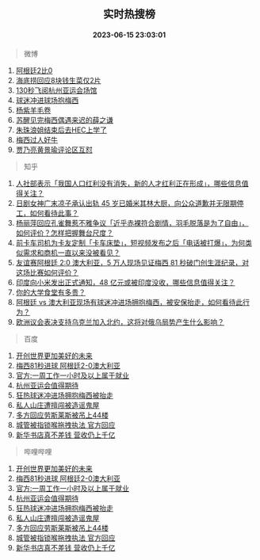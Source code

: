 <div align="center"><h2>实时热搜榜</h2><h4>2023-06-15 23:03:01</h4></div>

> 微博  

1. [阿根廷2比0](https://s.weibo.com/weibo?q=%E9%98%BF%E6%A0%B9%E5%BB%B72%E6%AF%940&t=31&band_rank=1&Refer=top)<br />
2. [海底捞回应8块钱生菜仅2片](https://s.weibo.com/weibo?q=%23%E6%B5%B7%E5%BA%95%E6%8D%9E%E5%9B%9E%E5%BA%948%E5%9D%97%E9%92%B1%E7%94%9F%E8%8F%9C%E4%BB%852%E7%89%87%23&t=31&band_rank=2&Refer=top)<br />
3. [130秒飞阅杭州亚运会场馆](https://s.weibo.com/weibo?q=%23130%E7%A7%92%E9%A3%9E%E9%98%85%E6%9D%AD%E5%B7%9E%E4%BA%9A%E8%BF%90%E4%BC%9A%E5%9C%BA%E9%A6%86%23&t=31&band_rank=3&Refer=top)<br />
4. [球迷冲进球场抱梅西](https://s.weibo.com/weibo?q=%E7%90%83%E8%BF%B7%E5%86%B2%E8%BF%9B%E7%90%83%E5%9C%BA%E6%8A%B1%E6%A2%85%E8%A5%BF&t=31&band_rank=4&Refer=top)<br />
5. [杨紫羊毛卷](https://s.weibo.com/weibo?q=%E6%9D%A8%E7%B4%AB%E7%BE%8A%E6%AF%9B%E5%8D%B7&t=31&band_rank=5&Refer=top)<br />
6. [苏醒见完梅西偶遇来迟的薛之谦](https://s.weibo.com/weibo?q=%23%E8%8B%8F%E9%86%92%E8%A7%81%E5%AE%8C%E6%A2%85%E8%A5%BF%E5%81%B6%E9%81%87%E6%9D%A5%E8%BF%9F%E7%9A%84%E8%96%9B%E4%B9%8B%E8%B0%A6%23&t=31&band_rank=6&Refer=top)<br />
7. [朱珠浪姐结束后去HEC上学了](https://s.weibo.com/weibo?q=%23%E6%9C%B1%E7%8F%A0%E6%B5%AA%E5%A7%90%E7%BB%93%E6%9D%9F%E5%90%8E%E5%8E%BBHEC%E4%B8%8A%E5%AD%A6%E4%BA%86%23&t=31&band_rank=7&Refer=top)<br />
8. [梅西过人好牛](https://s.weibo.com/weibo?q=%E6%A2%85%E8%A5%BF%E8%BF%87%E4%BA%BA%E5%A5%BD%E7%89%9B&t=31&band_rank=8&Refer=top)<br />
9. [贾乃亮黄景瑜评论区互怼](https://s.weibo.com/weibo?q=%23%E8%B4%BE%E4%B9%83%E4%BA%AE%E9%BB%84%E6%99%AF%E7%91%9C%E8%AF%84%E8%AE%BA%E5%8C%BA%E4%BA%92%E6%80%BC%23&t=31&band_rank=9&Refer=top)<br />

> 知乎  

1. [人社部表示「我国人口红利没有消失，新的人才红利正在形成」，哪些信息值得关注？](https://www.zhihu.com/question/606658603)<br />
2. [日剧女神广末凉子承认出轨 45 岁已婚米其林大厨，向公众道歉并无限期停工，如何看待此事？](https://www.zhihu.com/question/606579409)<br />
3. [杨丽萍回应孔雀舞惹不雅争议「近乎赤裸符合剧情，羽毛脱落是为了自由」，如何评价？怎样把握舞台尺度？](https://www.zhihu.com/question/606793449)<br />
4. [前卡车司机为卡友定制「卡车床垫」，短视频发布之后「电话被打爆」，为何类似需求和商机一直以来没被看见？](https://www.zhihu.com/question/606211544)<br />
5. [友谊赛阿根廷 2:0 澳大利亚，5 万人现场见证梅西 81 秒破门创生涯纪录，对这场比赛如何评价？](https://www.zhihu.com/question/606729340)<br />
6. [印度向小米发出正式通知，48 亿元或被印度没收，哪些信息值得关注？](https://www.zhihu.com/question/606368662)<br />
7. [你的大学食堂有多贵？](https://www.zhihu.com/question/426716508)<br />
8. [阿根廷 vs 澳大利亚现场有球迷冲进场拥抱梅西，被安保抬走，如何看待此行为？](https://www.zhihu.com/question/606862192)<br />
9. [欧洲议会表决支持乌克兰加入北约，这将对俄乌局势产生什么影响？](https://www.zhihu.com/question/606845963)<br />

> 百度  

1. [开创世界更加美好的未来](https://www.baidu.com/s?wd=%E5%BC%80%E5%88%9B%E4%B8%96%E7%95%8C%E6%9B%B4%E5%8A%A0%E7%BE%8E%E5%A5%BD%E7%9A%84%E6%9C%AA%E6%9D%A5&sa=fyb_news&rsv_dl=fyb_news)<br />
2. [梅西81秒进球 阿根廷2-0澳大利亚](https://www.baidu.com/s?wd=%E9%98%BF%E6%A0%B9%E5%BB%B7vs%E6%BE%B3%E5%A4%A7%E5%88%A9%E4%BA%9A&sa=fyb_news&rsv_dl=fyb_news)<br />
3. [官方:一周工作一小时及以上属于就业](https://www.baidu.com/s?wd=%E5%AE%98%E6%96%B9%3A%E4%B8%80%E5%91%A8%E5%B7%A5%E4%BD%9C%E4%B8%80%E5%B0%8F%E6%97%B6%E5%8F%8A%E4%BB%A5%E4%B8%8A%E5%B1%9E%E4%BA%8E%E5%B0%B1%E4%B8%9A&sa=fyb_news&rsv_dl=fyb_news)<br />
4. [杭州亚运会值得期待](https://www.baidu.com/s?wd=%E6%9D%AD%E5%B7%9E%E4%BA%9A%E8%BF%90%E4%BC%9A%E5%80%BC%E5%BE%97%E6%9C%9F%E5%BE%85&sa=fyb_news&rsv_dl=fyb_news)<br />
5. [狂热球迷冲进场拥抱梅西被抬走](https://www.baidu.com/s?wd=%E7%8B%82%E7%83%AD%E7%90%83%E8%BF%B7%E5%86%B2%E8%BF%9B%E5%9C%BA%E6%8B%A5%E6%8A%B1%E6%A2%85%E8%A5%BF%E8%A2%AB%E6%8A%AC%E8%B5%B0&sa=fyb_news&rsv_dl=fyb_news)<br />
6. [私人山庄遭擅闯被造谣鬼屋](https://www.baidu.com/s?wd=%E7%A7%81%E4%BA%BA%E5%B1%B1%E5%BA%84%E9%81%AD%E6%93%85%E9%97%AF%E8%A2%AB%E9%80%A0%E8%B0%A3%E9%AC%BC%E5%B1%8B&sa=fyb_news&rsv_dl=fyb_news)<br />
7. [多方回应劳斯莱斯被吊上44楼](https://www.baidu.com/s?wd=%E5%A4%9A%E6%96%B9%E5%9B%9E%E5%BA%94%E5%8A%B3%E6%96%AF%E8%8E%B1%E6%96%AF%E8%A2%AB%E5%90%8A%E4%B8%8A44%E6%A5%BC&sa=fyb_news&rsv_dl=fyb_news)<br />
8. [城管被指锁喉拖拽执法 官方回应](https://www.baidu.com/s?wd=%E5%9F%8E%E7%AE%A1%E8%A2%AB%E6%8C%87%E9%94%81%E5%96%89%E6%8B%96%E6%8B%BD%E6%89%A7%E6%B3%95+%E5%AE%98%E6%96%B9%E5%9B%9E%E5%BA%94&sa=fyb_news&rsv_dl=fyb_news)<br />
9. [新华书店真不差钱 营收仍上千亿](https://www.baidu.com/s?wd=%E6%96%B0%E5%8D%8E%E4%B9%A6%E5%BA%97%E7%9C%9F%E4%B8%8D%E5%B7%AE%E9%92%B1+%E8%90%A5%E6%94%B6%E4%BB%8D%E4%B8%8A%E5%8D%83%E4%BA%BF&sa=fyb_news&rsv_dl=fyb_news)<br />

> 哔哩哔哩  

1. [开创世界更加美好的未来](https://www.baidu.com/s?wd=%E5%BC%80%E5%88%9B%E4%B8%96%E7%95%8C%E6%9B%B4%E5%8A%A0%E7%BE%8E%E5%A5%BD%E7%9A%84%E6%9C%AA%E6%9D%A5&sa=fyb_news&rsv_dl=fyb_news)<br />
2. [梅西81秒进球 阿根廷2-0澳大利亚](https://www.baidu.com/s?wd=%E9%98%BF%E6%A0%B9%E5%BB%B7vs%E6%BE%B3%E5%A4%A7%E5%88%A9%E4%BA%9A&sa=fyb_news&rsv_dl=fyb_news)<br />
3. [官方:一周工作一小时及以上属于就业](https://www.baidu.com/s?wd=%E5%AE%98%E6%96%B9%3A%E4%B8%80%E5%91%A8%E5%B7%A5%E4%BD%9C%E4%B8%80%E5%B0%8F%E6%97%B6%E5%8F%8A%E4%BB%A5%E4%B8%8A%E5%B1%9E%E4%BA%8E%E5%B0%B1%E4%B8%9A&sa=fyb_news&rsv_dl=fyb_news)<br />
4. [杭州亚运会值得期待](https://www.baidu.com/s?wd=%E6%9D%AD%E5%B7%9E%E4%BA%9A%E8%BF%90%E4%BC%9A%E5%80%BC%E5%BE%97%E6%9C%9F%E5%BE%85&sa=fyb_news&rsv_dl=fyb_news)<br />
5. [狂热球迷冲进场拥抱梅西被抬走](https://www.baidu.com/s?wd=%E7%8B%82%E7%83%AD%E7%90%83%E8%BF%B7%E5%86%B2%E8%BF%9B%E5%9C%BA%E6%8B%A5%E6%8A%B1%E6%A2%85%E8%A5%BF%E8%A2%AB%E6%8A%AC%E8%B5%B0&sa=fyb_news&rsv_dl=fyb_news)<br />
6. [私人山庄遭擅闯被造谣鬼屋](https://www.baidu.com/s?wd=%E7%A7%81%E4%BA%BA%E5%B1%B1%E5%BA%84%E9%81%AD%E6%93%85%E9%97%AF%E8%A2%AB%E9%80%A0%E8%B0%A3%E9%AC%BC%E5%B1%8B&sa=fyb_news&rsv_dl=fyb_news)<br />
7. [多方回应劳斯莱斯被吊上44楼](https://www.baidu.com/s?wd=%E5%A4%9A%E6%96%B9%E5%9B%9E%E5%BA%94%E5%8A%B3%E6%96%AF%E8%8E%B1%E6%96%AF%E8%A2%AB%E5%90%8A%E4%B8%8A44%E6%A5%BC&sa=fyb_news&rsv_dl=fyb_news)<br />
8. [城管被指锁喉拖拽执法 官方回应](https://www.baidu.com/s?wd=%E5%9F%8E%E7%AE%A1%E8%A2%AB%E6%8C%87%E9%94%81%E5%96%89%E6%8B%96%E6%8B%BD%E6%89%A7%E6%B3%95+%E5%AE%98%E6%96%B9%E5%9B%9E%E5%BA%94&sa=fyb_news&rsv_dl=fyb_news)<br />
9. [新华书店真不差钱 营收仍上千亿](https://www.baidu.com/s?wd=%E6%96%B0%E5%8D%8E%E4%B9%A6%E5%BA%97%E7%9C%9F%E4%B8%8D%E5%B7%AE%E9%92%B1+%E8%90%A5%E6%94%B6%E4%BB%8D%E4%B8%8A%E5%8D%83%E4%BA%BF&sa=fyb_news&rsv_dl=fyb_news)<br />
